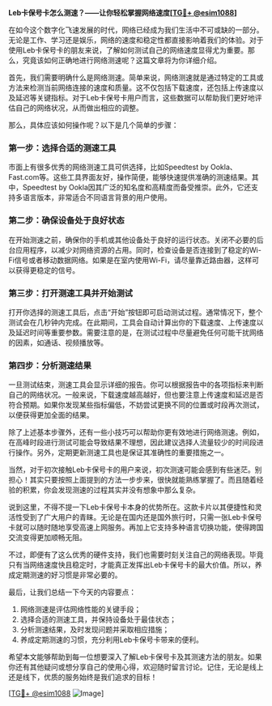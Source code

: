 **Leb卡保号卡怎么测速？——让你轻松掌握网络速度[[TG💪+ @esim1088](https://t.me/s/esim1088)]**

在如今这个数字化飞速发展的时代，网络已经成为我们生活中不可或缺的一部分。无论是工作、学习还是娱乐，网络的速度和稳定性都直接影响着我们的体验。对于使用Leb卡保号卡的朋友来说，了解如何测试自己的网络速度显得尤为重要。那么，究竟该如何正确地进行网络测速呢？这篇文章将为你详细介绍。

首先，我们需要明确什么是网络测速。简单来说，网络测速就是通过特定的工具或方法来检测当前网络连接的速度和质量。这不仅包括下载速度，还包括上传速度以及延迟等关键指标。对于Leb卡保号卡用户而言，这些数据可以帮助我们更好地评估自己的网络状况，从而做出相应的调整。

那么，具体应该如何操作呢？以下是几个简单的步骤：

### **第一步：选择合适的测速工具**
市面上有很多优秀的网络测速工具可供选择，比如Speedtest by Ookla、Fast.com等。这些工具界面友好，操作简便，能够快速提供准确的测速结果。其中，Speedtest by Ookla因其广泛的知名度和高精度而备受推崇。此外，它还支持多语言版本，非常适合不同语言背景的用户使用。

### **第二步：确保设备处于良好状态**
在开始测速之前，确保你的手机或其他设备处于良好的运行状态。关闭不必要的后台应用程序，以减少对网络资源的占用。同时，检查设备是否连接到了稳定的Wi-Fi信号或者移动数据网络。如果是在室内使用Wi-Fi，请尽量靠近路由器，这样可以获得更稳定的信号。

### **第三步：打开测速工具并开始测试**
打开你选择的测速工具后，点击“开始”按钮即可启动测试过程。通常情况下，整个测试会在几秒钟内完成。在此期间，工具会自动计算出你的下载速度、上传速度以及延迟时间等重要参数。需要注意的是，在测试过程中尽量避免任何可能干扰网络的因素，如通话、视频播放等。

### **第四步：分析测速结果**
一旦测试结束，测速工具会显示详细的报告。你可以根据报告中的各项指标来判断自己的网络状况。一般来说，下载速度越高越好，但也要注意上传速度和延迟是否符合预期。如果你发现某些指标偏低，不妨尝试更换不同的位置或时段再次测试，以便获得更加全面的结果。

除了上述基本步骤外，还有一些小技巧可以帮助你更有效地进行网络测速。例如，在高峰时段进行测试可能会导致结果不理想，因此建议选择人流量较少的时间段进行操作。另外，定期更新测速工具也是保证其准确性的重要措施之一。

当然，对于初次接触Leb卡保号卡的用户来说，初次测速可能会感到有些迷茫。别担心！其实只要按照上面提到的方法一步步来，很快就能熟练掌握了。而且随着经验的积累，你会发现测速的过程其实并没有想象中那么复杂。

说到这里，不得不提一下Leb卡保号卡本身的优势所在。这款卡片以其便捷性和灵活性受到了广大用户的青睐。无论是在国内还是国外旅行时，只需一张Leb卡保号卡就可以随时随地享受高速上网服务。再加上它支持多种语言切换功能，使得跨国交流变得更加顺畅无阻。

不过，即便有了这么优秀的硬件支持，我们也需要时刻关注自己的网络表现。毕竟只有当网络速度快且稳定时，才能真正发挥出Leb卡保号卡的最大价值。所以，养成定期测速的好习惯是非常必要的。

最后，让我们总结一下今天的内容要点：
1. 网络测速是评估网络性能的关键手段；
2. 选择合适的测速工具，并保持设备处于最佳状态；
3. 分析测速结果，及时发现问题并采取相应措施；
4. 养成定期测速的习惯，充分利用Leb卡保号卡带来的便利。

希望本文能够帮助到每一位想要深入了解Leb卡保号卡及其测速方法的朋友。如果你还有其他疑问或想分享自己的使用心得，欢迎随时留言讨论。记住，无论是线上还是线下，优质的服务始终是我们追求的目标！

[[TG💪+ @esim1088](https://t.me/s/esim1088) ![Image](https://i.postimg.cc/4NQfJmqS/Snipaste-2025-05-13-00-14-12.png)]